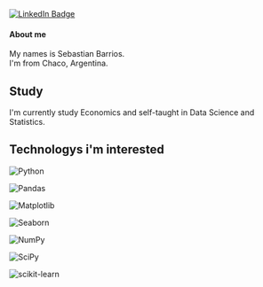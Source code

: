 <div id="badges">
  <a href="https://www.linkedin.com/in/dsebastianb/">
    <img src="https://img.shields.io/badge/LinkedIn-blue?style=for-the-badge&logo=linkedin&logoColor=white" alt="LinkedIn Badge"/>
  </a>
</div>

<img src="https://komarev.com/ghpvc/?username=dbsebastian&style=flat-square&color=blue" alt=""/>

#### About me

My names is Sebastian Barrios.  
I'm from Chaco, Argentina.

## Study

I'm currently study Economics
and self-taught in Data Science and Statistics.

## Technologys i'm interested  
  
![Python](https://img.shields.io/badge/python-3670A0?style=for-the-badge&logo=python&logoColor=ffdd54)

![Pandas](https://img.shields.io/badge/pandas-%23150458.svg?style=for-the-badge&logo=pandas&logoColor=white)  

![Matplotlib](https://img.shields.io/badge/Matplotlib-1890db.svg?style=for-the-badge&logo=Matplotlib&logoColor=black)

![Seaborn](https://img.shields.io/badge/Seaborn-%233F4F75.svg?style=for-the-badge&logo=Seaborn&logoColor=white)

![NumPy](https://img.shields.io/badge/numpy-%23013243.svg?style=for-the-badge&logo=numpy&logoColor=white)  

![SciPy](https://img.shields.io/badge/SciPy-%230C55A5.svg?style=for-the-badge&logo=scipy&logoColor=%white)  

![scikit-learn](https://img.shields.io/badge/scikit--learn-%23F7931E.svg?style=for-the-badge&logo=scikit-learn&logoColor=white)

<img src="" alt=""/>  
<img src="" alt=""/>  
<img src="" alt=""/>  
<img src="" alt=""/>  
<img src="" alt=""/>  



<img src="https://img.shields.io/badge/PostgreSQL-316192?style=for-the-badge&logo=postgresql&logoColor=white" alt=""/>
